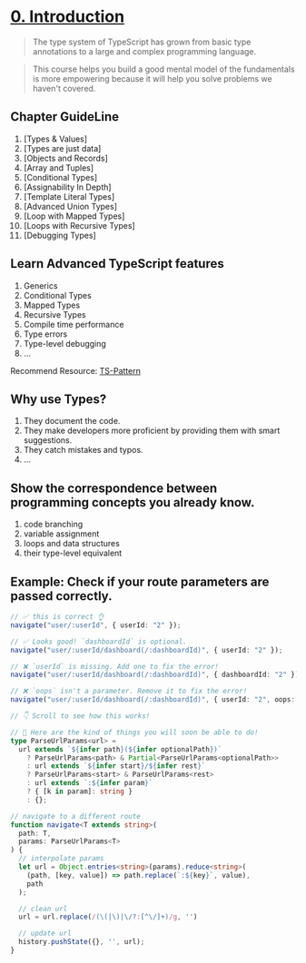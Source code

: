 # [0. Introduction](https://type-level-typescript.com/?fbclid=IwAR0ODQoeFHB3ccMCGSdpbY1drpddchqMClrWWGRxb2EQTCLua7RLijXBBh4)

> The type system of TypeScript has grown from basic type annotations to a large and complex programming language. 

> This course helps you build a good mental model of the fundamentals is more empowering because it will help you solve problems we haven't covered.

## Chapter GuideLine
1. [Types & Values]
2. [Types are just data]
3. [Objects and Records]
4. [Array and Tuples]
5. [Conditional Types]
6. [Assignability In Depth]
7. [Template Literal Types]
8. [Advanced Union Types]
9. [Loop with Mapped Types]
10. [Loops with Recursive Types]
11. [Debugging Types]

## Learn Advanced TypeScript features
1. Generics
2. Conditional Types
3. Mapped Types
4. Recursive Types
5. Compile time performance
6. Type errors
7. Type-level debugging
8. ...

Recommend Resource: [TS-Pattern](https://github.com/gvergnaud/ts-pattern)

## Why use Types?
1. They document the code.
2. They make developers more proficient by providing them with smart suggestions.
3. They catch mistakes and typos.
4. ...

## Show the correspondence between programming concepts you already know.
1. code branching
2. variable assignment
3. loops and data structures
4. their type-level equivalent


## Example: Check if your route parameters are passed correctly.

```ts
// ✅ this is correct 👌
navigate("user/:userId", { userId: "2" });

// ✅ Looks good! `dashboardId` is optional.
navigate("user/:userId/dashboard(/:dashboardId)", { userId: "2" });

// ❌ `userId` is missing. Add one to fix the error!
navigate("user/:userId/dashboard(/:dashboardId)", { dashboardId: "2" });

// ❌ `oops` isn't a parameter. Remove it to fix the error!
navigate("user/:userId/dashboard(/:dashboardId)", { userId: "2", oops: ":(" });

// 👇 Scroll to see how this works!

// 🤫 Here are the kind of things you will soon be able to do!
type ParseUrlParams<url> =
  url extends `${infer path}(${infer optionalPath})`
    ? ParseUrlParams<path> & Partial<ParseUrlParams<optionalPath>>
    : url extends `${infer start}/${infer rest}`
    ? ParseUrlParams<start> & ParseUrlParams<rest>
    : url extends `:${infer param}`
    ? { [k in param]: string }
    : {};

// navigate to a different route
function navigate<T extends string>(
  path: T,
  params: ParseUrlParams<T>
) {
  // interpolate params
  let url = Object.entries<string>(params).reduce<string>(
    (path, [key, value]) => path.replace(`:${key}`, value),
    path
  );

  // clean url
  url = url.replace(/(\(|\)|\/?:[^\/]+)/g, '')

  // update url
  history.pushState({}, '', url);
}

```
